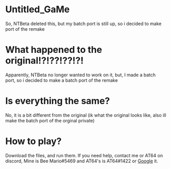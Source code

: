 # Untitled_GaMe
So, NTBeta deleted this, but my batch port is still up, so i decided to make port of the remake

# What happened to the original!?!??!??!?!

Apparently, NTBeta no longer wanted to work on it, but, I made a batch port, so i decided to make a batch port of the remake

# Is everything the same?

No, it is a bit different from the original (ik what the original looks like, also ill make the batch port of the orginal private)

# How to play?

Download the files, and run them. If you need help, contact me or AT64 on discord, Mine is Bee Mario#5469 and AT64's is AT64#1422 or [Google](https://google.com/) it.
